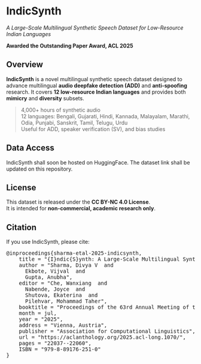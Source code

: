 # IndicSynth
*A Large-Scale Multilingual Synthetic Speech Dataset for Low-Resource Indian Languages*

**Awarded the Outstanding Paper Award, ACL 2025**

## Overview

**IndicSynth** is a novel multilingual synthetic speech dataset designed to advance multilingual **audio deepfake detection (ADD)** and **anti-spoofing** research. It covers **12 low-resource Indian languages** and provides both **mimicry** and **diversity** subsets.

> 4,000+ hours of synthetic audio  
> 12 languages: Bengali, Gujarati, Hindi, Kannada, Malayalam, Marathi, Odia, Punjabi, Sanskrit, Tamil, Telugu, Urdu  
> Useful for ADD, speaker verification (SV), and bias studies  

## Data Access 
IndicSynth shall soon be hosted on HuggingFace. The dataset link shall be updated on this repository.

## License
This dataset is released under the **CC BY-NC 4.0 License**.  
It is intended for **non-commercial, academic research only**.

## Citation
If you use IndicSynth, please cite:

<pre>@inproceedings{sharma-etal-2025-indicsynth,
    title = "{I}ndic{S}ynth: A Large-Scale Multilingual Synthetic Speech Dataset for Low-Resource {I}ndian Languages",
    author = "Sharma, Divya V  and
      Ekbote, Vijval  and
      Gupta, Anubha",
    editor = "Che, Wanxiang  and
      Nabende, Joyce  and
      Shutova, Ekaterina  and
      Pilehvar, Mohammad Taher",
    booktitle = "Proceedings of the 63rd Annual Meeting of the Association for Computational Linguistics (Volume 1: Long Papers)",
    month = jul,
    year = "2025",
    address = "Vienna, Austria",
    publisher = "Association for Computational Linguistics",
    url = "https://aclanthology.org/2025.acl-long.1070/",
    pages = "22037--22060",
    ISBN = "979-8-89176-251-0"
}</pre>
